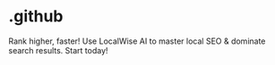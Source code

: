 # .github
Rank higher, faster! Use LocalWise AI to master local SEO &amp; dominate search results. Start today!
